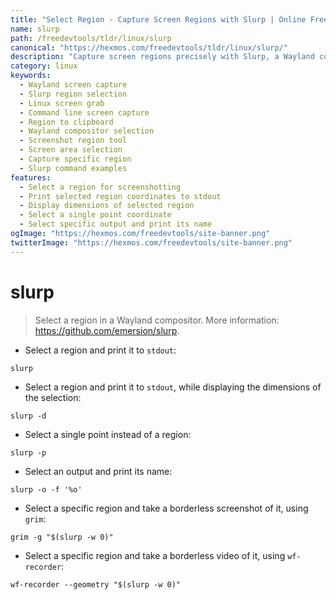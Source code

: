 ```yaml
---
title: "Select Region - Capture Screen Regions with Slurp | Online Free DevTools by Hexmos"
name: slurp
path: /freedevtools/tldr/linux/slurp
canonical: "https://hexmos.com/freedevtools/tldr/linux/slurp/"
description: "Capture screen regions precisely with Slurp, a Wayland compositor tool.  Grab specific areas or single points effortlessly. Free online tool, no registration required."
category: linux
keywords:
  - Wayland screen capture
  - Slurp region selection
  - Linux screen grab
  - Command line screen capture
  - Region to clipboard
  - Wayland compositor selection
  - Screenshot region tool
  - Screen area selection
  - Capture specific region
  - Slurp command examples
features:
  - Select a region for screenshotting
  - Print selected region coordinates to stdout
  - Display dimensions of selected region
  - Select a single point coordinate
  - Select specific output and print its name
ogImage: "https://hexmos.com/freedevtools/site-banner.png"
twitterImage: "https://hexmos.com/freedevtools/site-banner.png"
---
```


# slurp

> Select a region in a Wayland compositor.
> More information: <https://github.com/emersion/slurp>.

- Select a region and print it to `stdout`:

`slurp`

- Select a region and print it to `stdout`, while displaying the dimensions of the selection:

`slurp -d`

- Select a single point instead of a region:

`slurp -p`

- Select an output and print its name:

`slurp -o -f '%o'`

- Select a specific region and take a borderless screenshot of it, using `grim`:

`grim -g "$(slurp -w 0)"`

- Select a specific region and take a borderless video of it, using `wf-recorder`:

`wf-recorder --geometry "$(slurp -w 0)"`
